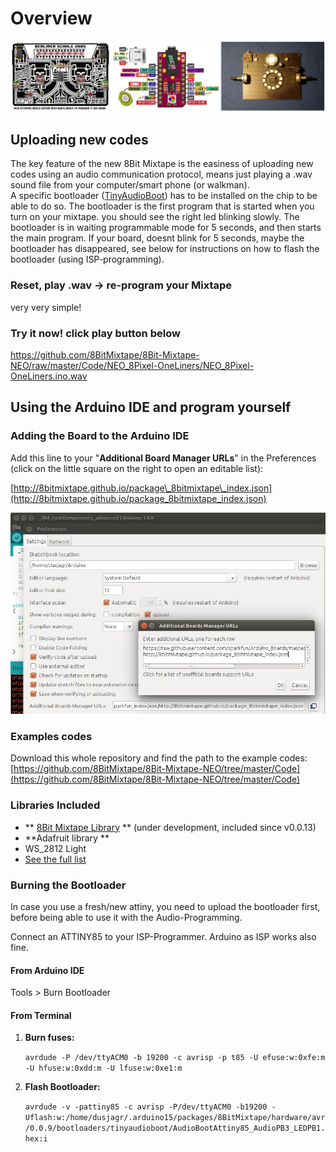 # Overview

![](images/boards/Collage_boards.jpg)

## Uploading new codes

The key feature of the new 8Bit Mixtape is the easiness of uploading new codes using an audio communication protocol, means just playing a .wav sound file from your computer/smart phone \(or walkman\).  
A specific bootloader \([TinyAudioBoot](https://github.com/ChrisMicro/TinyAudioBoot)\) has to be installed on the chip to be able to do so. The bootloader is the first program that is started when you turn on your mixtape. you should see the right led blinking slowly. The bootloader is in waiting programmable mode for 5 seconds, and then starts the main program. If your board, doesnt blink for 5 seconds, maybe the bootloader has disappeared, see below for instructions on how to flash the bootloader \(using ISP-programming\).

### Reset, play .wav -&gt; re-program your Mixtape

very very simple!

### Try it now! click play button below

https://github.com/8BitMixtape/8Bit-Mixtape-NEO/raw/master/Code/NEO_8Pixel-OneLiners/NEO_8Pixel-OneLiners.ino.wav

## Using the Arduino IDE and program yourself

### Adding the Board to the Arduino IDE

Add this line to your "**Additional Board Manager URLs**" in the Preferences \(click on the little square on the right to open an editable list\):

[http://8bitmixtape.github.io/package\_8bitmixtape\_index.json](http://8bitmixtape.github.io/package_8bitmixtape_index.json)

![](images/instructions/8BitMixtapePackage_add.jpg)

### Examples codes

Download this whole repository and find the path to the example codes: [https://github.com/8BitMixtape/8Bit-Mixtape-NEO/tree/master/Code](https://github.com/8BitMixtape/8Bit-Mixtape-NEO/tree/master/Code)

### Libraries Included

* ** [8Bit Mixtape Library](https://github.com/8BitMixtape/_8Bit-Mixtape-NEO-Lib) ** \(under development, included since v0.0.13\)
* **Adafruit library **
* WS_2812 Light
* [See the full list](https://github.com/8BitMixtape/8BitMixtapePlatform/tree/master/avr/libraries) 

### Burning the Bootloader

In case you use a fresh/new attiny, you need to upload the bootloader first, before being able to use it with the Audio-Programming.

Connect an ATTINY85 to your ISP-Programmer. Arduino as ISP works also fine.

#### From Arduino IDE

Tools > Burn Bootloader

#### From Terminal

1. **Burn fuses:**

    `avrdude -P /dev/ttyACM0 -b 19200 -c avrisp -p t85 -U efuse:w:0xfe:m -U hfuse:w:0xdd:m -U lfuse:w:0xe1:m`

2. **Flash Bootloader:**

    `avrdude -v -pattiny85 -c avrisp -P/dev/ttyACM0 -b19200 -Uflash:w:/home/dusjagr/.arduino15/packages/8BitMixtape/hardware/avr/0.0.9/bootloaders/tinyaudioboot/AudioBootAttiny85_AudioPB3_LEDPB1.hex:i`

